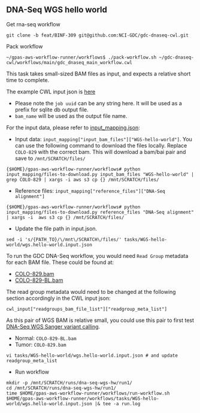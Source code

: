 ## DNA-Seq WGS hello world

Get rna-seq workflow
```
git clone -b feat/BINF-309 git@github.com:NCI-GDC/gdc-dnaseq-cwl.git
```

Pack workflow
```
~/gpas-aws-workflow-runner/workflows$ ./pack-workflow.sh ~/gdc-dnaseq-cwl/workflows/main/gdc_dnaseq_main_workflow.cwl
```

This task takes small-sized BAM files as input, and expects a relative short time to complete.

The example CWL input json is [here](wgs.hello-world.input.json)
  * Please note the `job uuid` can be any string here. It will be used as a prefix for sqlite db output file.
  * `bam_name` will be used as the output file name.

For the input data, please refer to [input_mapping.json](../../input_mapping/input_mapping.json):
* Input data: `input_mapping["input_bam_files"]["WGS-hello-world"]`. You can use the following command to download the files locally. Replace `COLO-829` with the correct bam. This will download a bam/bai pair and save to `/mnt/SCRATCH/files/`

```
{$HOME}/gpas-aws-workflow-runner/workflows# python input_mapping/files-to-download.py input_bam_files "WGS-hello-world" | grep COLO-829 | xargs -i aws s3 cp {} /mnt/SCRATCH/files/
```
* Reference files: `input_mapping["reference_files"]["DNA-Seq alignment"]`
```
{$HOME}/gpas-aws-workflow-runner/workflows# python input_mapping/files-to-download.py reference_files "DNA-Seq alignment" | xargs -i  aws s3 cp {} /mnt/SCRATCH/files/
```

* Update the file path in input.json.   
```
sed -i 's/{PATH_TO}/\/mnt\/SCRATCH\/files/' tasks/WGS-hello-world/wgs.hello-world.input.json
```


To run the GDC DNA-Seq workflow, you would need `Read Group` metadata for each BAM file. These could be found at:
* [COLO-829.bam](../../readgroup_metadata/WGS-hello-world/COLO-829.json)
* [COLO-829-BL.bam](../../readgroup_metadata/WGS-hello-world/COLO-829-BL.json)

The read group metadata would need to be changed at the following section accordingly in the CWL input json:

`cwl_input["readgroups_bam_file_list"]["readgroup_meta_list"]`

As this pair of WGS BAM is relative small, you could use this pair to first test [DNA-Seq WGS Sanger variant calling](../../tasks/WGS-Sanger/README.md).

* Normal: `COLO-829-BL.bam`
* Tumor: `COLO-829.bam`

```
vi tasks/WGS-hello-world/wgs.hello-world.input.json # and update readgroup_meta_list 
```

* Run workflow 
```
mkdir -p /mnt/SCRATCH/runs/dna-seq-wgs-hw/run1/
cd /mnt/SCRATCH/runs/dna-seq-wgs-hw/run1/
time $HOME/gpas-aws-workflow-runner/workflows/run-workflow.sh $HOME/gpas-aws-workflow-runner/workflows/tasks/WGS-hello-world/wgs.hello-world.input.json |& tee -a run.log
```